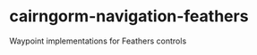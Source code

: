 cairngorm-navigation-feathers
=============================

Waypoint implementations for Feathers controls
